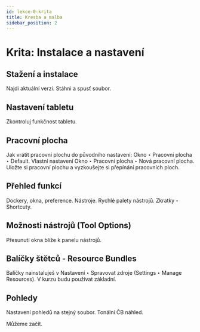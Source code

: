 ```yaml
---
id: lekce-0-krita
title: Kresba a malba
sidebar_position: 2
---
```


# Krita: Instalace a nastavení

## Stažení a instalace
Najdi aktuální verzi. Stáhni a spusť soubor.
## Nastavení tabletu
Zkontroluj funkčnost tabletu.
## Pracovní plocha
Jak vrátit pracovní plochu do původního nastavení: Okno ‣ Pracovní plocha ‣ Default.
Vlastní nastavení Okno ‣ Pracovní plocha ‣ Nová pracovní plocha. Uložte si pracovní plochu a vyzkoušejte si přepínání pracovních ploch.
## Přehled funkcí
Dockery, okna, preference. Nástroje. Rychlé palety nástrojů. Zkratky - Shortcuty.
## Možnosti nástrojů (Tool Options)
Přesunutí okna blíže k panelu nástrojů.
## Balíčky štětců - Resource Bundles
Balíčky nainstaluješ v Nastavení ‣ Spravovat zdroje (Settings ‣ Manage Resources).
V kurzu budu používat základní.
## Pohledy
Nastavení pohledů na stejný soubor. Tonální ČB náhled.

Můžeme začít.
